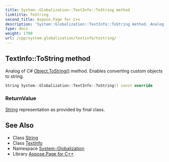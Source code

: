 ```yaml
---
title: System::Globalization::TextInfo::ToString method
linktitle: ToString
second_title: Aspose.Page for C++
description: 'System::Globalization::TextInfo::ToString method. Analog of C# Object.ToString() method. Enables converting custom objects to string in C++.'
type: docs
weight: 1700
url: /cpp/system.globalization/textinfo/tostring/
---
```

## TextInfo::ToString method


Analog of C# [Object.ToString()](../../../system/object/tostring/) method. Enables converting custom objects to string.

```cpp
String System::Globalization::TextInfo::ToString() const override
```


### ReturnValue

[String](../../../system/string/) representation as provided by final class.

## See Also

* Class [String](../../../system/string/)
* Class [TextInfo](../)
* Namespace [System::Globalization](../../)
* Library [Aspose.Page for C++](../../../)
